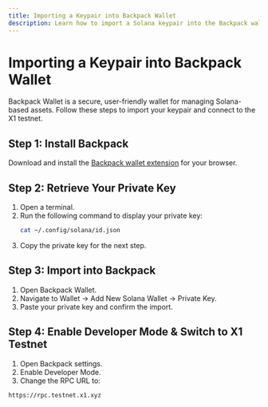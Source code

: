 ```yaml
---
title: Importing a Keypair into Backpack Wallet
description: Learn how to import a Solana keypair into the Backpack wallet and connect to the X1 testnet.
---
```


# Importing a Keypair into Backpack Wallet

Backpack Wallet is a secure, user-friendly wallet for managing Solana-based assets. Follow these steps to import your keypair and connect to the X1 testnet.

## Step 1: Install Backpack

Download and install the [Backpack wallet extension](https://www.backpack.app/) for your browser.

## Step 2: Retrieve Your Private Key

1. Open a terminal.
2. Run the following command to display your private key:
   ```sh
   cat ~/.config/solana/id.json
   ```
3. Copy the private key for the next step.

## Step 3: Import into Backpack

1. Open Backpack Wallet.
2. Navigate to Wallet → Add New Solana Wallet → Private Key.
3. Paste your private key and confirm the import.

## Step 4: Enable Developer Mode & Switch to X1 Testnet

1. Open Backpack settings.
2. Enable Developer Mode.
3. Change the RPC URL to:

```sh
https://rpc.testnet.x1.xyz
```

